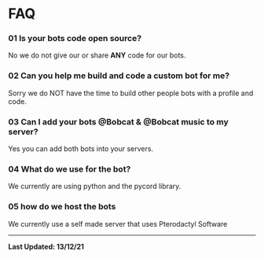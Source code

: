 # FAQ

### 01 Is your bots code open source?

No we do not give our or share **ANY** code for our bots.

### 02 Can you help me build and code a custom bot for me?

Sorry we do NOT have the time to build other people bots with a profile and code.

### 03 Can I add your bots @Bobcat & @Bobcat music to my server?

Yes you can add both bots into your servers.

### 04 What do we use for the bot?

We currently are using python and the pycord library.

### 05 how do we host the bots

We currently use a self made server that uses Pterodactyl Software

****

**Last Updated: 13/12/21**
